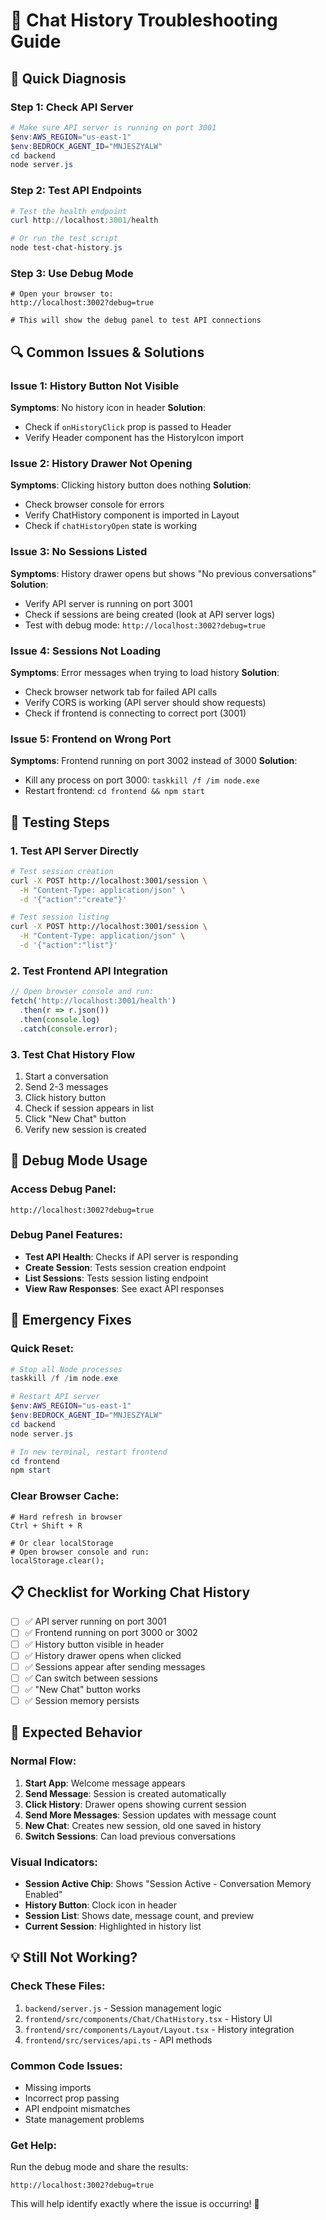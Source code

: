 # 🔧 Chat History Troubleshooting Guide

## 🎯 **Quick Diagnosis**

### **Step 1: Check API Server**
```powershell
# Make sure API server is running on port 3001
$env:AWS_REGION="us-east-1"
$env:BEDROCK_AGENT_ID="MNJESZYALW"
cd backend
node server.js
```

### **Step 2: Test API Endpoints**
```powershell
# Test the health endpoint
curl http://localhost:3001/health

# Or run the test script
node test-chat-history.js
```

### **Step 3: Use Debug Mode**
```
# Open your browser to:
http://localhost:3002?debug=true

# This will show the debug panel to test API connections
```

## 🔍 **Common Issues & Solutions**

### **Issue 1: History Button Not Visible**
**Symptoms**: No history icon in header
**Solution**: 
- Check if `onHistoryClick` prop is passed to Header
- Verify Header component has the HistoryIcon import

### **Issue 2: History Drawer Not Opening**
**Symptoms**: Clicking history button does nothing
**Solution**:
- Check browser console for errors
- Verify ChatHistory component is imported in Layout
- Check if `chatHistoryOpen` state is working

### **Issue 3: No Sessions Listed**
**Symptoms**: History drawer opens but shows "No previous conversations"
**Solution**:
- Verify API server is running on port 3001
- Check if sessions are being created (look at API server logs)
- Test with debug mode: `http://localhost:3002?debug=true`

### **Issue 4: Sessions Not Loading**
**Symptoms**: Error messages when trying to load history
**Solution**:
- Check browser network tab for failed API calls
- Verify CORS is working (API server should show requests)
- Check if frontend is connecting to correct port (3001)

### **Issue 5: Frontend on Wrong Port**
**Symptoms**: Frontend running on port 3002 instead of 3000
**Solution**:
- Kill any process on port 3000: `taskkill /f /im node.exe`
- Restart frontend: `cd frontend && npm start`

## 🧪 **Testing Steps**

### **1. Test API Server Directly**
```bash
# Test session creation
curl -X POST http://localhost:3001/session \
  -H "Content-Type: application/json" \
  -d '{"action":"create"}'

# Test session listing
curl -X POST http://localhost:3001/session \
  -H "Content-Type: application/json" \
  -d '{"action":"list"}'
```

### **2. Test Frontend API Integration**
```javascript
// Open browser console and run:
fetch('http://localhost:3001/health')
  .then(r => r.json())
  .then(console.log)
  .catch(console.error);
```

### **3. Test Chat History Flow**
1. Start a conversation
2. Send 2-3 messages
3. Click history button
4. Check if session appears in list
5. Click "New Chat" button
6. Verify new session is created

## 🔧 **Debug Mode Usage**

### **Access Debug Panel**:
```
http://localhost:3002?debug=true
```

### **Debug Panel Features**:
- **Test API Health**: Checks if API server is responding
- **Create Session**: Tests session creation endpoint
- **List Sessions**: Tests session listing endpoint
- **View Raw Responses**: See exact API responses

## 🚨 **Emergency Fixes**

### **Quick Reset**:
```powershell
# Stop all Node processes
taskkill /f /im node.exe

# Restart API server
$env:AWS_REGION="us-east-1"
$env:BEDROCK_AGENT_ID="MNJESZYALW"
cd backend
node server.js

# In new terminal, restart frontend
cd frontend
npm start
```

### **Clear Browser Cache**:
```
# Hard refresh in browser
Ctrl + Shift + R

# Or clear localStorage
# Open browser console and run:
localStorage.clear();
```

## 📋 **Checklist for Working Chat History**

- [ ] ✅ API server running on port 3001
- [ ] ✅ Frontend running on port 3000 or 3002
- [ ] ✅ History button visible in header
- [ ] ✅ History drawer opens when clicked
- [ ] ✅ Sessions appear after sending messages
- [ ] ✅ Can switch between sessions
- [ ] ✅ "New Chat" button works
- [ ] ✅ Session memory persists

## 🎯 **Expected Behavior**

### **Normal Flow**:
1. **Start App**: Welcome message appears
2. **Send Message**: Session is created automatically
3. **Click History**: Drawer opens showing current session
4. **Send More Messages**: Session updates with message count
5. **New Chat**: Creates new session, old one saved in history
6. **Switch Sessions**: Can load previous conversations

### **Visual Indicators**:
- **Session Active Chip**: Shows "Session Active - Conversation Memory Enabled"
- **History Button**: Clock icon in header
- **Session List**: Shows date, message count, and preview
- **Current Session**: Highlighted in history list

## 💡 **Still Not Working?**

### **Check These Files**:
1. `backend/server.js` - Session management logic
2. `frontend/src/components/Chat/ChatHistory.tsx` - History UI
3. `frontend/src/components/Layout/Layout.tsx` - History integration
4. `frontend/src/services/api.ts` - API methods

### **Common Code Issues**:
- Missing imports
- Incorrect prop passing
- API endpoint mismatches
- State management problems

### **Get Help**:
Run the debug mode and share the results:
```
http://localhost:3002?debug=true
```

This will help identify exactly where the issue is occurring! 🚀